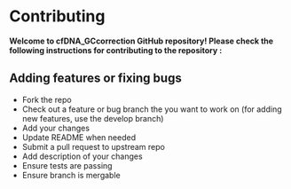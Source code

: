 # Contributing

**Welcome to cfDNA_GCcorrection GitHub repository! Please check the following instructions
for contributing to the repository :**

## Adding features or fixing bugs

* Fork the repo
* Check out a feature or bug branch the you want to work on (for adding new
    features, use the develop branch)
* Add your changes
* Update README when needed
* Submit a pull request to upstream repo
* Add description of your changes
* Ensure tests are passing
* Ensure branch is mergable
